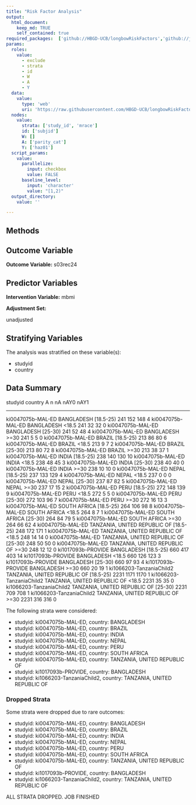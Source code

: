 ```yaml
---
title: "Risk Factor Analysis"
output: 
  html_document:
    keep_md: TRUE
    self_contained: true
required_packages:  ['github://HBGD-UCB/longbowRiskFactors','github://jeremyrcoyle/skimr@vector_types', 'github://tlverse/delayed']
params:
  roles:
    value:
      - exclude
      - strata
      - id
      - W
      - A
      - Y
  data: 
    value: 
      type: 'web'
      uri: 'https://raw.githubusercontent.com/HBGD-UCB/longbowRiskFactors/master/inst/sample_data/birthwt_data.rdata'
  nodes:
    value:
      strata: ['study_id', 'mrace']
      id: ['subjid']
      W: []
      A: ['parity_cat']
      Y: ['haz01']
  script_params:
    value:
      parallelize:
        input: checkbox
        value: FALSE
      baseline_level:
        input: 'character'
        value: "[1,2)"
  output_directory:
    value: ''

---
```








## Methods
## Outcome Variable

**Outcome Variable:** s03rec24

## Predictor Variables

**Intervention Variable:** mbmi

**Adjustment Set:**

unadjusted

## Stratifying Variables

The analysis was stratified on these variable(s):

* studyid
* country

## Data Summary

studyid                    country                        A               n     nA   nAY0   nAY1
-------------------------  -----------------------------  ----------  -----  -----  -----  -----
ki0047075b-MAL-ED          BANGLADESH                     [18.5-25)     241    152    148      4
ki0047075b-MAL-ED          BANGLADESH                     <18.5         241     32     32      0
ki0047075b-MAL-ED          BANGLADESH                     [25-30)       241     52     48      4
ki0047075b-MAL-ED          BANGLADESH                     >=30          241      5      5      0
ki0047075b-MAL-ED          BRAZIL                         [18.5-25)     213     86     80      6
ki0047075b-MAL-ED          BRAZIL                         <18.5         213      9      7      2
ki0047075b-MAL-ED          BRAZIL                         [25-30)       213     80     72      8
ki0047075b-MAL-ED          BRAZIL                         >=30          213     38     37      1
ki0047075b-MAL-ED          INDIA                          [18.5-25)     238    140    130     10
ki0047075b-MAL-ED          INDIA                          <18.5         238     48     45      3
ki0047075b-MAL-ED          INDIA                          [25-30)       238     40     40      0
ki0047075b-MAL-ED          INDIA                          >=30          238     10     10      0
ki0047075b-MAL-ED          NEPAL                          [18.5-25)     237    133    129      4
ki0047075b-MAL-ED          NEPAL                          <18.5         237      0      0      0
ki0047075b-MAL-ED          NEPAL                          [25-30)       237     87     82      5
ki0047075b-MAL-ED          NEPAL                          >=30          237     17     15      2
ki0047075b-MAL-ED          PERU                           [18.5-25)     272    148    139      9
ki0047075b-MAL-ED          PERU                           <18.5         272      5      5      0
ki0047075b-MAL-ED          PERU                           [25-30)       272    103     96      7
ki0047075b-MAL-ED          PERU                           >=30          272     16     13      3
ki0047075b-MAL-ED          SOUTH AFRICA                   [18.5-25)     264    106     98      8
ki0047075b-MAL-ED          SOUTH AFRICA                   <18.5         264      8      7      1
ki0047075b-MAL-ED          SOUTH AFRICA                   [25-30)       264     84     79      5
ki0047075b-MAL-ED          SOUTH AFRICA                   >=30          264     66     62      4
ki0047075b-MAL-ED          TANZANIA, UNITED REPUBLIC OF   [18.5-25)     248    172    171      1
ki0047075b-MAL-ED          TANZANIA, UNITED REPUBLIC OF   <18.5         248     14     14      0
ki0047075b-MAL-ED          TANZANIA, UNITED REPUBLIC OF   [25-30)       248     50     50      0
ki0047075b-MAL-ED          TANZANIA, UNITED REPUBLIC OF   >=30          248     12     12      0
ki1017093b-PROVIDE         BANGLADESH                     [18.5-25)     660    417    403     14
ki1017093b-PROVIDE         BANGLADESH                     <18.5         660    126    123      3
ki1017093b-PROVIDE         BANGLADESH                     [25-30)       660     97     93      4
ki1017093b-PROVIDE         BANGLADESH                     >=30          660     20     19      1
ki1066203-TanzaniaChild2   TANZANIA, UNITED REPUBLIC OF   [18.5-25)    2231   1171   1170      1
ki1066203-TanzaniaChild2   TANZANIA, UNITED REPUBLIC OF   <18.5        2231     35     35      0
ki1066203-TanzaniaChild2   TANZANIA, UNITED REPUBLIC OF   [25-30)      2231    709    708      1
ki1066203-TanzaniaChild2   TANZANIA, UNITED REPUBLIC OF   >=30         2231    316    316      0


The following strata were considered:

* studyid: ki0047075b-MAL-ED, country: BANGLADESH
* studyid: ki0047075b-MAL-ED, country: BRAZIL
* studyid: ki0047075b-MAL-ED, country: INDIA
* studyid: ki0047075b-MAL-ED, country: NEPAL
* studyid: ki0047075b-MAL-ED, country: PERU
* studyid: ki0047075b-MAL-ED, country: SOUTH AFRICA
* studyid: ki0047075b-MAL-ED, country: TANZANIA, UNITED REPUBLIC OF
* studyid: ki1017093b-PROVIDE, country: BANGLADESH
* studyid: ki1066203-TanzaniaChild2, country: TANZANIA, UNITED REPUBLIC OF

### Dropped Strata

Some strata were dropped due to rare outcomes:

* studyid: ki0047075b-MAL-ED, country: BANGLADESH
* studyid: ki0047075b-MAL-ED, country: BRAZIL
* studyid: ki0047075b-MAL-ED, country: INDIA
* studyid: ki0047075b-MAL-ED, country: NEPAL
* studyid: ki0047075b-MAL-ED, country: PERU
* studyid: ki0047075b-MAL-ED, country: SOUTH AFRICA
* studyid: ki0047075b-MAL-ED, country: TANZANIA, UNITED REPUBLIC OF
* studyid: ki1017093b-PROVIDE, country: BANGLADESH
* studyid: ki1066203-TanzaniaChild2, country: TANZANIA, UNITED REPUBLIC OF


ALL STRATA DROPPED. JOB FINISHED














